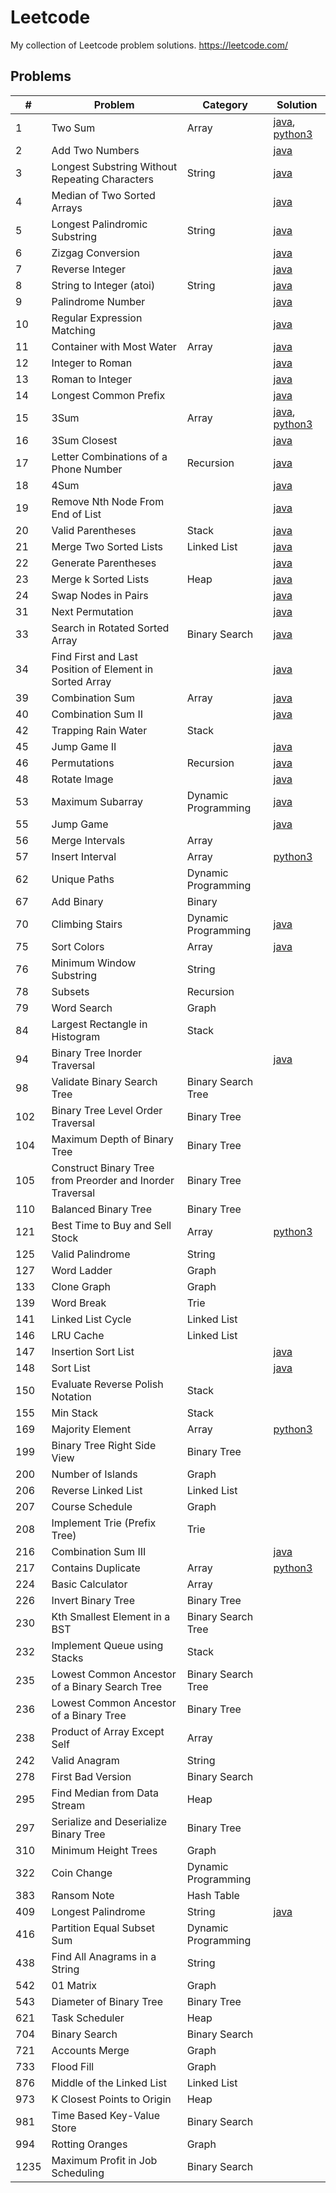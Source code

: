 # Leetcode
My collection of Leetcode problem solutions.
https://leetcode.com/

## Problems
| #    | Problem                                                   | Category            | Solution                                                                                                                                                                            |
|------|-----------------------------------------------------------|---------------------|-------------------------------------------------------------------------------------------------------------------------------------------------------------------------------------|
| 1    | Two Sum                                                   | Array               | [java](https://github.com/jrandj/leetcode/blob/master/java/src/main/java/leetcode/TwoSum.java), [python3](https://github.com/jrandj/leetcode/blob/master/python/src/two_sum.py)     |
| 2    | Add Two Numbers                                           |                     | [java](https://github.com/jrandj/leetcode/blob/master/java/src/main/java/leetcode/AddTwoNumbers.java)                                                                               |
| 3    | Longest Substring Without Repeating Characters            | String              | [java](https://github.com/jrandj/leetcode/blob/master/java/src/main/java/leetcode/LengthOfLongestSubstring.java)                                                                    |
| 4    | Median of Two Sorted Arrays                               |                     | [java](https://github.com/jrandj/leetcode/blob/master/java/src/main/java/leetcode/MedianOfTwoSortedArrays.java)                                                                     |
| 5    | Longest Palindromic Substring                             | String              | [java](https://github.com/jrandj/leetcode/blob/master/java/src/main/java/leetcode/LongestPalindrome.java)                                                                           |
| 6    | Zizgag Conversion                                         |                     | [java](https://github.com/jrandj/leetcode/blob/master/java/src/main/java/leetcode/ZigZagConversion.java)                                                                            |
| 7    | Reverse Integer                                           |                     | [java](https://github.com/jrandj/leetcode/blob/master/java/src/main/java/leetcode/ReverseInteger.java)                                                                              |
| 8    | String to Integer (atoi)                                  | String              | [java](https://github.com/jrandj/leetcode/blob/master/java/src/main/java/leetcode/StringToInteger.java)                                                                             |
| 9    | Palindrome Number                                         |                     | [java](https://github.com/jrandj/leetcode/blob/master/java/src/main/java/leetcode/PalindromeNumber.java)                                                                            |
| 10   | Regular Expression Matching                               |                     | [java](https://github.com/jrandj/leetcode/blob/master/java/src/main/java/leetcode/RegularExpressionMatching.java)                                                                   |
| 11   | Container with Most Water                                 | Array               | [java](https://github.com/jrandj/leetcode/blob/master/java/src/main/java/leetcode/ContainerWithMostWater.java)                                                                      |
| 12   | Integer to Roman                                          |                     | [java](https://github.com/jrandj/leetcode/blob/master/java/src/main/java/leetcode/IntegerToRoman.java)                                                                              |
| 13   | Roman to Integer                                          |                     | [java](https://github.com/jrandj/leetcode/blob/master/java/src/main/java/leetcode/RomanToInteger.java)                                                                              |
| 14   | Longest Common Prefix                                     |                     | [java](https://github.com/jrandj/leetcode/blob/master/java/src/main/java/leetcode/LongestCommonPrefix.java)                                                                         |
| 15   | 3Sum                                                      | Array               | [java](https://github.com/jrandj/leetcode/blob/master/java/src/main/java/leetcode/ThreeSum.java), [python3](https://github.com/jrandj/leetcode/blob/master/python/src/three_sum.py) |
| 16   | 3Sum Closest                                              |                     | [java](https://github.com/jrandj/leetcode/blob/master/java/src/main/java/leetcode/ThreeSumClosest.java)                                                                             |
| 17   | Letter Combinations of a Phone Number                     | Recursion           | [java](https://github.com/jrandj/leetcode/blob/master/java/src/main/java/leetcode/LetterCombinationsofaPhoneNumber.java)                                                            |
| 18   | 4Sum                                                      |                     | [java](https://github.com/jrandj/leetcode/blob/master/java/src/main/java/leetcode/FourSum.java)                                                                                     |
| 19   | Remove Nth Node From End of List                          |                     | [java](https://github.com/jrandj/leetcode/blob/master/java/src/main/java/leetcode/RemoveNthNodeFromEndofList.java)                                                                  |
| 20   | Valid Parentheses                                         | Stack               | [java](https://github.com/jrandj/leetcode/blob/master/java/src/main/java/leetcode/ValidParentheses.java)                                                                            |
| 21   | Merge Two Sorted Lists                                    | Linked List         | [java](https://github.com/jrandj/leetcode/blob/master/java/src/main/java/leetcode/MergeTwoSortedLists.java)                                                                         |
| 22   | Generate Parentheses                                      |                     | [java](https://github.com/jrandj/leetcode/blob/master/java/src/main/java/leetcode/GenerateParentheses.java)                                                                         |
| 23   | Merge k Sorted Lists                                      | Heap                | [java](https://github.com/jrandj/leetcode/blob/master/java/src/main/java/leetcode/MergeKSortedLists.java)                                                                           |
| 24   | Swap Nodes in Pairs                                       |                     | [java](https://github.com/jrandj/leetcode/blob/master/java/src/main/java/leetcode/SwapNodesInPairs.java)                                                                            |
| 31   | Next Permutation                                          |                     | [java](https://github.com/jrandj/leetcode/blob/master/java/src/main/java/leetcode/NextPermutation.java)                                                                             |
| 33   | Search in Rotated Sorted Array                            | Binary Search       | [java](https://github.com/jrandj/leetcode/blob/master/java/src/main/java/leetcode/SearchInRotatedSortedArray.java)                                                                  |
| 34   | Find First and Last Position of Element in Sorted Array   |                     | [java](https://github.com/jrandj/leetcode/blob/master/java/src/main/java/leetcode/FindFirstAndLastPositionOfElementInSortedArrray.java)                                             |
| 39   | Combination Sum                                           | Array               | [java](https://github.com/jrandj/leetcode/blob/master/java/src/main/java/leetcode/CombinationSum.java)                                                                              |
| 40   | Combination Sum II                                        |                     | [java](https://github.com/jrandj/leetcode/blob/master/java/src/main/java/leetcode/CombinationSum2.java)                                                                             |
| 42   | Trapping Rain Water                                       | Stack               |                                                                                                                                                                                     |
| 45   | Jump Game II                                              |                     | [java](https://github.com/jrandj/leetcode/blob/master/java/src/main/java/leetcode/JumpGame2.java)                                                                                   |
| 46   | Permutations                                              | Recursion           | [java](https://github.com/jrandj/leetcode/blob/master/java/src/main/java/leetcode/Permutations.java)                                                                                |
| 48   | Rotate Image                                              |                     | [java](https://github.com/jrandj/leetcode/blob/master/java/src/main/java/leetcode/RotateImage.java)                                                                                 |
| 53   | Maximum Subarray                                          | Dynamic Programming | [java](https://github.com/jrandj/leetcode/blob/master/java/src/main/java/leetcode/MaximumSubarray.java)                                                                             |
| 55   | Jump Game                                                 |                     | [java](https://github.com/jrandj/leetcode/blob/master/java/src/main/java/leetcode/JumpGame.java)                                                                                    |
| 56   | Merge Intervals                                           | Array               |                                                                                                                                                                                     |
| 57   | Insert Interval                                           | Array               | [python3](https://github.com/jrandj/leetcode/blob/master/python/src/insert_interval.py)                                                                                             |
| 62   | Unique Paths                                              | Dynamic Programming |                                                                                                                                                                                     |
| 67   | Add Binary                                                | Binary              |                                                                                                                                                                                     |
| 70   | Climbing Stairs                                           | Dynamic Programming | [java](https://github.com/jrandj/leetcode/blob/master/java/src/main/java/leetcode/ClimbingStairs.java)                                                                              |
| 75   | Sort Colors                                               | Array               | [java](https://github.com/jrandj/leetcode/blob/master/java/src/main/java/leetcode/SortColors.java)                                                                                  |
| 76   | Minimum Window Substring                                  | String              |                                                                                                                                                                                     |
| 78   | Subsets                                                   | Recursion           |                                                                                                                                                                                     |
| 79   | Word Search                                               | Graph               |                                                                                                                                                                                     |
| 84   | Largest Rectangle in Histogram                            | Stack               |                                                                                                                                                                                     |
| 94   | Binary Tree Inorder Traversal                             |                     | [java](https://github.com/jrandj/leetcode/blob/master/java/src/main/java/leetcode/BinaryTreeInorderTraversal.java)                                                                  |
| 98   | Validate Binary Search Tree                               | Binary Search Tree  |                                                                                                                                                                                     |
| 102  | Binary Tree Level Order Traversal                         | Binary Tree         |                                                                                                                                                                                     |
| 104  | Maximum Depth of Binary Tree                              | Binary Tree         |                                                                                                                                                                                     |
| 105  | Construct Binary Tree from Preorder and Inorder Traversal | Binary Tree         |                                                                                                                                                                                     |
| 110  | Balanced Binary Tree                                      | Binary Tree         |                                                                                                                                                                                     |
| 121  | Best Time to Buy and Sell Stock                           | Array               | [python3](https://github.com/jrandj/leetcode/blob/master/python/src/best_time_to_buy_and_sell_stock.py)                                                                             |
| 125  | Valid Palindrome                                          | String              |                                                                                                                                                                                     |
| 127  | Word Ladder                                               | Graph               |                                                                                                                                                                                     |
| 133  | Clone Graph                                               | Graph               |                                                                                                                                                                                     |
| 139  | Word Break                                                | Trie                |                                                                                                                                                                                     |
| 141  | Linked List Cycle                                         | Linked List         |                                                                                                                                                                                     |
| 146  | LRU Cache                                                 | Linked List         |                                                                                                                                                                                     |
| 147  | Insertion Sort List                                       |                     | [java](https://github.com/jrandj/leetcode/blob/master/java/src/main/java/leetcode/InsertionSortList.java)                                                                           |
| 148  | Sort List                                                 |                     | [java](https://github.com/jrandj/leetcode/blob/master/java/src/main/java/leetcode/SortList.java)                                                                                    |
| 150  | Evaluate Reverse Polish Notation                          | Stack               |                                                                                                                                                                                     |
| 155  | Min Stack                                                 | Stack               |                                                                                                                                                                                     |
| 169  | Majority Element                                          | Array               | [python3](https://github.com/jrandj/leetcode/blob/master/python/src/majority_element.py)                                                                                            |
| 199  | Binary Tree Right Side View                               | Binary Tree         |                                                                                                                                                                                     |
| 200  | Number of Islands                                         | Graph               |                                                                                                                                                                                     |
| 206  | Reverse Linked List                                       | Linked List         |                                                                                                                                                                                     |
| 207  | Course Schedule                                           | Graph               |                                                                                                                                                                                     |
| 208  | Implement Trie (Prefix Tree)                              | Trie                |                                                                                                                                                                                     |
| 216  | Combination Sum III                                       |                     | [java](https://github.com/jrandj/leetcode/blob/master/java/src/main/java/leetcode/CombinationSum3.java)                                                                             |
| 217  | Contains Duplicate                                        | Array               | [python3](https://github.com/jrandj/leetcode/blob/master/python/src/contains_duplicate.py)                                                                                          |
| 224  | Basic Calculator                                          | Array               |                                                                                                                                                                                     |
| 226  | Invert Binary Tree                                        | Binary Tree         |                                                                                                                                                                                     |
| 230  | Kth Smallest Element in a BST                             | Binary Search Tree  |                                                                                                                                                                                     |
| 232  | Implement Queue using Stacks                              | Stack               |                                                                                                                                                                                     |
| 235  | Lowest Common Ancestor of a Binary Search Tree            | Binary Search Tree  |                                                                                                                                                                                     |
| 236  | Lowest Common Ancestor of a Binary Tree                   | Binary Tree         |                                                                                                                                                                                     |
| 238  | Product of Array Except Self                              | Array               |                                                                                                                                                                                     |
| 242  | Valid Anagram                                             | String              |                                                                                                                                                                                     |
| 278  | First Bad Version                                         | Binary Search       |                                                                                                                                                                                     |
| 295  | Find Median from Data Stream                              | Heap                |                                                                                                                                                                                     |
| 297  | Serialize and Deserialize Binary Tree                     | Binary Tree         |                                                                                                                                                                                     |
| 310  | Minimum Height Trees                                      | Graph               |                                                                                                                                                                                     |
| 322  | Coin Change                                               | Dynamic Programming |                                                                                                                                                                                     |
| 383  | Ransom Note                                               | Hash Table          |                                                                                                                                                                                     |
| 409  | Longest Palindrome                                        | String              | [java](https://github.com/jrandj/leetcode/blob/master/java/src/main/java/leetcode/LongestPalindrome.java)                                                                           |
| 416  | Partition Equal Subset Sum                                | Dynamic Programming |                                                                                                                                                                                     |
| 438  | Find All Anagrams in a String                             | String              |                                                                                                                                                                                     |
| 542  | 01 Matrix                                                 | Graph               |                                                                                                                                                                                     |
| 543  | Diameter of Binary Tree                                   | Binary Tree         |                                                                                                                                                                                     |
| 621  | Task Scheduler                                            | Heap                |                                                                                                                                                                                     |
| 704  | Binary Search                                             | Binary Search       |                                                                                                                                                                                     |
| 721  | Accounts Merge                                            | Graph               |                                                                                                                                                                                     |
| 733  | Flood Fill                                                | Graph               |                                                                                                                                                                                     |
| 876  | Middle of the Linked List                                 | Linked List         |                                                                                                                                                                                     |
| 973  | K Closest Points to Origin                                | Heap                |                                                                                                                                                                                     |
| 981  | Time Based Key-Value Store                                | Binary Search       |                                                                                                                                                                                     |
| 994  | Rotting Oranges                                           | Graph               |                                                                                                                                                                                     |
| 1235 | Maximum Profit in Job Scheduling                          | Binary Search       |                                                                                                                                                                                     |